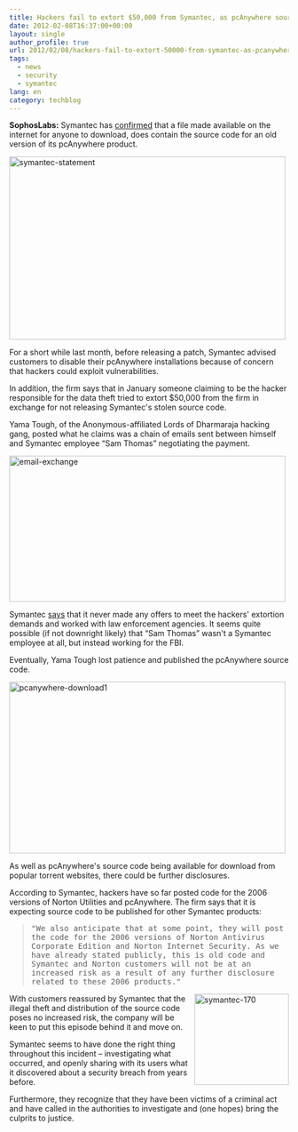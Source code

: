```yaml
---
title: Hackers fail to extort $50,000 from Symantec, as pcAnywhere source code is published
date: 2012-02-08T16:37:00+00:00
layout: single
author_profile: true
url: 2012/02/08/hackers-fail-to-extort-50000-from-symantec-as-pcanywhere-source-code-is-published/
tags:
  - news
  - security
  - symantec
lang: en
category: techblog
---
```

**SophosLabs:** Symantec has [confirmed](http://www.symantec.com/theme.jsp?themeid=anonymous-code-claims) that a file made available on the internet for anyone to download, does contain the source code for an old version of its pcAnywhere product.

[<img title="symantec-statement" border="0" alt="symantec-statement" src="http://lh5.ggpht.com/-SESWC0L8YNg/TzKcTFU2tNI/AAAAAAAAEjk/qTqSzOVrpy4/symantec-statement_thumb%25255B2%25255D.jpg?imgmax=800" width="498" height="330" />](http://lh4.ggpht.com/--vUyzEFjNBA/TzKcIuLjaQI/AAAAAAAAEjc/_T_q1fo5jp4/s1600-h/symantec-statement%25255B4%25255D.jpg)

For a short while last month, before releasing a patch, Symantec advised customers to disable their pcAnywhere installations because of concern that hackers could exploit vulnerabilities. 

In addition, the firm says that in January someone claiming to be the hacker responsible for the data theft tried to extort $50,000 from the firm in exchange for not releasing Symantec's stolen source code. 

Yama Tough, of the Anonymous-affiliated Lords of Dharmaraja hacking gang, posted what he claims was a chain of emails sent between himself and Symantec employee “Sam Thomas” negotiating the payment. 

[<img title="email-exchange" border="0" alt="email-exchange" src="http://lh4.ggpht.com/-_2xR7zwkRkI/TzKchEBVQ3I/AAAAAAAAEj0/7V_sG9gwsu4/email-exchange_thumb%25255B2%25255D.jpg?imgmax=800" width="498" height="263" />](http://lh5.ggpht.com/-LdPZ256RIZw/TzKcaMNWlfI/AAAAAAAAEjs/kziFv02KA_Y/s1600-h/email-exchange%25255B4%25255D.jpg) 

Symantec [says](http://www.forbes.com/sites/andygreenberg/2012/02/07/as-hackers-leak-symantecs-source-code-firm-says-cops-set-up-extortion-sting/) that it never made any offers to meet the hackers' extortion demands and worked with law enforcement agencies. It seems quite possible (if not downright likely) that “Sam Thomas” wasn't a Symantec employee at all, but instead working for the FBI. 

Eventually, Yama Tough lost patience and published the pcAnywhere source code. 

[<img title="pcanywhere-download1" border="0" alt="pcanywhere-download1" src="http://lh4.ggpht.com/-_ywTOfEx7lw/TzKdN4MaveI/AAAAAAAAEkE/Qw8yjepfzGA/pcanywhere-download1_thumb%25255B2%25255D.jpg?imgmax=800" width="498" height="309" />](http://lh5.ggpht.com/-dPEIb_ND53k/TzKdCEVGCaI/AAAAAAAAEj8/2cjJ5g6W5XE/s1600-h/pcanywhere-download1%25255B4%25255D.jpg) 

As well as pcAnywhere's source code being available for download from popular torrent websites, there could be further disclosures. 

According to Symantec, hackers have so far posted code for the 2006 versions of Norton Utilities and pcAnywhere. The firm says that it is expecting source code to be published for other Symantec products: 

> <tt>"We also anticipate that at some point, they will post the code for the 2006 versions of Norton Antivirus Corporate Edition and Norton Internet Security. As we have already stated publicly, this is old code and Symantec and Norton customers will not be at an increased risk as a result of any further disclosure related to these 2006 products."</tt>

[<img title="symantec-170" border="0" alt="symantec-170" align="right" src="http://lh3.ggpht.com/-K38da2lC7Uo/TzKdpSfLmhI/AAAAAAAAEkU/35FNhxjGRX4/symantec-170_thumb%25255B1%25255D.jpg?imgmax=800" width="170" height="164" />](http://lh4.ggpht.com/-1yQRiW8T3L0/TzKdfE0RSaI/AAAAAAAAEkM/jt21y2AnZpI/s1600-h/symantec-170%25255B3%25255D.jpg)With customers reassured by Symantec that the illegal theft and distribution of the source code poses no increased risk, the company will be keen to put this episode behind it and move on. 

Symantec seems to have done the right thing throughout this incident – investigating what occurred, and openly sharing with its users what it discovered about a security breach from years before. 

Furthermore, they recognize that they have been victims of a criminal act and have called in the authorities to investigate and (one hopes) bring the culprits to justice.